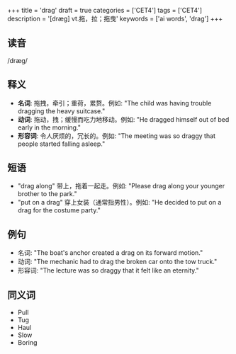 +++
title = 'drag'
draft = true
categories = ['CET4']
tags = ['CET4']
description = '[dræg] vt.拖，拉；拖曳'
keywords = ['ai words', 'drag']
+++

## 读音
/dræɡ/

## 释义
- **名词**: 拖拽，牵引；重荷，累赘。例如: "The child was having trouble dragging the heavy suitcase."
- **动词**: 拖动，拽；缓慢而吃力地移动。例如: "He dragged himself out of bed early in the morning."
- **形容词**: 令人厌烦的，冗长的。例如: "The meeting was so draggy that people started falling asleep."

## 短语
- "drag along" 带上，拖着一起走。例如: "Please drag along your younger brother to the park."
- "put on a drag" 穿上女装（通常指男性）。例如: "He decided to put on a drag for the costume party."

## 例句
- 名词: "The boat's anchor created a drag on its forward motion."
- 动词: "The mechanic had to drag the broken car onto the tow truck."
- 形容词: "The lecture was so draggy that it felt like an eternity."

## 同义词
- Pull
- Tug
- Haul
- Slow
- Boring
